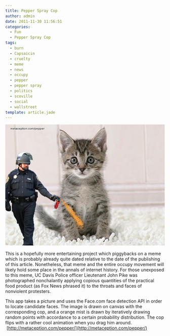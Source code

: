 ```yaml
---
title: Pepper Spray Cop
author: admin
date: 2011-11-30 11:56:51
categories:
  - Fun
  - Pepper Spray Cop
tags: 
  - burn
  - Capsaicin
  - cruelty
  - meme
  - news
  - occupy
  - pepper
  - pepper spray
  - politics
  - scoville
  - social
  - wallstreet
template: article.jade
---
```


[![](download.jpg "Metaception")](download.jpg)

This is a hopefully more entertaining project which piggybacks on a meme which is probably already quite dated relative to the date of the publishing of this article. Nonetheless, that meme and the entire occupy movement will likely hold some place in the annals of internet history. For those unexposed to this meme, UC Davis Police officer Lieutenant John Pike was photographed nonchalantly applying copious quantities of the practical food product (as Fox News phrased it) to the throats and faces of nonviolent protesters.

This app takes a picture and uses the Face.com face detection API in order to locate candidate faces. The image is drawn on canvas with the corresponding cop, and a orange mist is drawn by iteratively drawing random points with accordance to a certain probability distribution. The cop flips with a rather cool animation when you drag him around.  [http://metaception.com/pepper/](http://metaception.com/pepper/)
